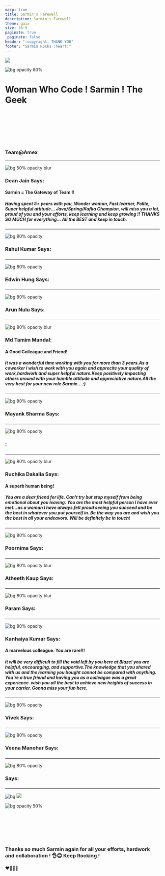 ```yaml
---
marp: true
title: Sarmin's Farewell
description: Sarmin's Farewell
theme: gaia
size: 16:9
paginate: true
_paginate: false
header: ":copyright: THANK YOU"
footer: "Sarmin Rocks :heart:"
---
```

![](#012)

![bg opacity 60%](http://img.picturequotes.com/2/542/541515/goodbye-quote-1.jpg)

# <!--fit--> Woman Who Code ! **Sarmin** ! The Geek

<br /> <br />
<br/><br/>
<br/><br/>

### Team@Amex

<!-- This is presenter note. You can write down notes through HTML comment. -->
---
![bg 50% opacity blur](https://avatars.githubusercontent.com/deanjain)

### Dean Jain Says:

#### Sarmin = The Gateway of Team !!

##### Having spent 5+ years with you, Wonder woman, Fast learner, Polite, Super helpful attitude... Java/Spring/Kafka Champion, will miss you a lot, proud of you and your efforts, keep learning and keep growing !! THANKS SO MUCH for everything... All the BEST and keep in touch.

<!-- _class: lead -->

<style scoped> { font-size:24px;}</style>
---
![bg 80% opacity ](https://cdn2.hubspot.net/hubfs/53/00-Blog_Thinkstock_Images/what-is-a-pillar-page-seo.png)

### Rahul Kumar Says:
####  
##### 

<!-- _class: lead -->
<style scoped> { font-size:24px;}</style>
---
![bg 80% opacity ](https://images.unsplash.com/photo-1499810631641-541e76d678a2?ixid=MnwxMjA3fDB8MHxwaG90by1wYWdlfHx8fGVufDB8fHx8&ixlib=rb-1.2.1&auto=format&fit=crop&w=1050&q=80)

### Edwin Hung Says:
####  
##### 
<!-- _class: lead -->
<style scoped> { font-size:24px;}</style>
---

![bg 80% opacity ](https://stickybranding.com/wp-content/uploads/2010/05/smart-dedicated-hardworking.jpg)

### Arun Nulu Says:
####  
##### 

<!-- _class: lead -->
<style scoped> { font-size:24px;}</style>
---
![bg 80% opacity blur](https://www.blueline.ca/wp-content/uploads/2019/05/8462441f2a27d8cdd8b6b8f475b97ecb.jpg)

### Md Tamim Mandal:
#### A Good Colleague and Friend! 
##### It was a wonderful time working with you for more than 3 years.As a coworker I wish to work with you again and apprecite your quality of work,hardwork and super helpful nature.Keep positively impacting others around with your humble attitude and appreciative nature.All the very best for your new role Sarmin... :)   
<!-- _class: lead -->
<style scoped> { font-size:24px;}</style>
---
![bg 80% opacity ](https://st2.depositphotos.com/1173077/9002/i/950/depositphotos_90029262-stock-photo-morning-pray-at-beautiful-landscape.jpg)

### Mayank Sharma Says:
####  
##### 
<!-- _class: lead -->
<style scoped> { font-size:24px;}</style>
---
![bg 80% opacity ](https://www.wikihow.com/images/thumb/9/96/Be-Knowledgeable-Step-1-Version-3.jpg/aid161148-v4-728px-Be-Knowledgeable-Step-1-Version-3.jpg.webp)

### :
####  
##### 
<!-- _class: lead -->
<style scoped> { font-size:24px;}</style>
---
![bg 80% opacity blur](https://www.franksonnenbergonline.com/wp-content/uploads/2021/04/image_how-to-prove-that-youre-dependable.jpg)

### Ruchika Dakalia Says:
####  A superb human being!
##### You are a dear friend for life. Can't try but stop myself from being emotional about you leaving. You are the most helpful person I have ever met...as a woman I have always felt proud seeing you succeed and be the best in whatever you put yourself in. Be the way you are and wish you the best in all your endeavors. Will be definitely be in touch!

<!-- _class: lead -->
<style scoped> { font-size:24px;}</style>
---
![bg 80% opacity ](https://assets.entrepreneur.com/content/3x2/2000/20190812184546-GettyImages-1009803562.jpeg)

### Poornima Says:
#### 
##### 
<!-- _class: lead -->
<style scoped> { font-size:24px;}</style>
---
![bg 80% opacity blur](https://www.stevenswonderblogs.com/wp-content/uploads/2018/12/discipline-300x300.jpg)

### Atheeth Kaup Says:
####  
##### 
<!-- _class: lead -->
<style scoped> { font-size:24px;}</style>
---
![bg 80% opacity blur](https://www.stevenswonderblogs.com/wp-content/uploads/2018/12/discipline-300x300.jpg)

### Param Says:
####  
##### 
<!-- _class: lead -->
<style scoped> { font-size:24px;}</style>
---
![bg 80% opacity ](http://www.selfvirtue.com/wp-content/uploads/2017/03/superhero-costumes-for-men.jpg)

### Kanhaiya Kumar Says:
####  A marvelous colleague. You are rare!!!
##### It will be very difficult to fill the void left by you here at Blaze! you are helpful, encouraging, and supportive.The knowledge that you shared with us and the learning you bought cannot be compared with anything. You’re a true friend and having you as a colleague was a great experience. wish you all the best to achieve new heights of success in your carrier. Gonna miss your fun here. 
<!-- _class: lead -->
<style scoped> { font-size:24px;}</style>
---
![bg 80% opacity ](https://www.fght.org/wp-content/uploads/2013/01/Stronghold.jpg)

### Vivek Says:
#### 
##### 
<!-- _class: lead -->
<style scoped> { font-size:24px;}</style>
---
![bg 80% opacity ](https://miro.medium.com/max/2880/1*a911Z2_Di2fK7z7Qfg5r_A.jpeg)

### Veena Manohar Says:
#### 
##### 
<!-- _class: lead -->
<style scoped> { font-size:24px;}</style>

---
![bg 80% opacity ](https://cdp.azureedge.net/products-private/prod/b85c66d2-a7e7-45eb-b7ad-cb74fbc7d77f/e84411b3-3c44-43d0-a7be-ac7901602bfa/00000000-0000-0000-0000-000000000000/9986bbaa-ce48-4289-8b3c-ac6f0029acec/2ac41368-60ae-4b50-a7cc-ad6400fc8e20/6000000001.jpg)

### Says:
#### 
##### 
<!-- _class: lead -->
<style scoped> { font-size:24px;}</style>
---
![bg](#123)
![](#fff)

![bg opacity 50%](https://dogtrainingobedienceschool.com/pic/4526090_full-missing-work-colleagues-quotes-goodbye-quotes.jpg)

<br><br><br><br>
<br>

### Thanks so much Sarmin again for all your efforts, hardwork and collaboration ! :ok_hand::blush: Keep Rocking !

 :heart::purple_heart::green_heart::blue_heart:
